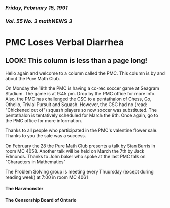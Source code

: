 ### *Friday, February 15, 1991*
### *Vol. 55 No. 3* *math***NEWS**  *3*
# PMC Loses Verbal Diarrhea
## LOOK! This column is less than a page long!
Hello again and welcome to a column called the PMC. This column is by and about the Pure Math Club.

On Monday the 18th the PMC is having a co-rec soccer game at Seagram Stadium. The game is at 9:45 pm. Drop by the PMC office for more info. Also, the PMC has challenged the CSC to a pentathalon of Chess, Go, Othello, Trivial Pursuit and Squash. However, the CSC had no (read: "Chickened out of") squash players so now soccer was substituted. The pentathalon is tentatively scheduled for March the 9th. Once again, go to the PMC office for more information.

Thanks to all people who participated in the PMC's valentine flower sale. Thanks to you the sale was a success.

On February the 28 the Pure Math Club presents a talk by Stan Burris in room MC 4058. Another talk will be held on March the 7th by Jack Edmonds. Thanks to John baker who spoke at the last PMC talk on "Characters in Mathematics"

The Problem Solving group is meeting every Thuursday (except during reading week) at 7:00 in room MC 4061

#### The Harvmonster
#### The Censorship Board of Ontario
